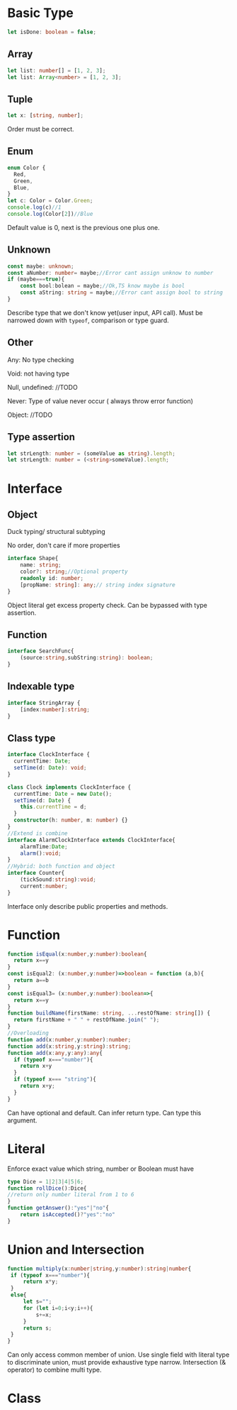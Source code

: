# Basic Type

```typescript
let isDone: boolean = false;
```

## Array

```typescript
let list: number[] = [1, 2, 3];
let list: Array<number> = [1, 2, 3];
```

## Tuple

```typescript
let x: [string, number];
```

Order must be correct.

## Enum

```typescript
enum Color {
  Red,
  Green,
  Blue,
}
let c: Color = Color.Green;
console.log(c)//1
console.log(Color[2])//Blue
```

Default value is 0, next is the previous one plus one.

## Unknown

```typescript
const maybe: unknown;
const aNumber: number= maybe;//Error cant assign unknow to number
if (maybe===true){
    const bool:bolean = maybe;//Ok,TS know maybe is bool
    const aString: string = maybe;//Error cant assign bool to string
}
```

Describe type that we don't know yet(user input, API call). Must be narrowed down with `typeof`, comparison or type guard.

## Other

Any: No type checking

Void: not having type

Null, undefined: //TODO

Never: Type of value never occur ( always throw error function)

Object: //TODO

## Type assertion

```typescript
let strLength: number = (someValue as string).length;
let strLength: number = (<string>someValue).length;
```

# Interface

## Object

Duck typing/ structural subtyping

No order, don't care if more properties

```typescript
interface Shape{
    name: string;
    color?: string;//Optional property
    readonly id: number;
    [propName: string]: any;// string index signature
}
```

Object literal get excess property check. Can be bypassed with type assertion.

## Function

```typescript
interface SearchFunc{
    (source:string,subString:string): boolean;
}
```

## Indexable type

```typescript
interface StringArray {
    [index:number]:string;
}
```

## Class type

```typescript
interface ClockInterface {
  currentTime: Date;
  setTime(d: Date): void;
}

class Clock implements ClockInterface {
  currentTime: Date = new Date();
  setTime(d: Date) {
    this.currentTime = d;
  }
  constructor(h: number, m: number) {}
}
//Extend is combine
interface AlarmClockInterface extends ClockInterface{
    alarmTime:Date;
    alarm():void;
}
//Hybrid: both function and object
interface Counter{
    (tickSound:string):void;
    current:number;
}
```

Interface only describe public properties and methods.

# Function

```typescript
function isEqual(x:number,y:number):boolean{
  return x==y
}
const isEqual2: (x:number,y:number)=>boolean = function (a,b){
  return a==b
}
const isEqual3= (x:number,y:number):boolean=>{
  return x==y
}
function buildName(firstName: string, ...restOfName: string[]) {
  return firstName + " " + restOfName.join(" ");
}
//Overloading
function add(x:number,y:number):number;
function add(x:string,y:string):string;
function add(x:any,y:any):any{
  if (typeof x==="number"){
    return x+y
  }
  if (typeof x=== "string"){
    return x+y;
  }
}
```

Can have optional and default. Can infer return type. Can type this argument.

# Literal 

Enforce exact value which string, number or Boolean must have

```typescript
type Dice = 1|2|3|4|5|6;
function rollDice():Dice{
//return only number literal from 1 to 6
}
function getAnswer():"yes"|"no"{
	return isAccepted()?"yes":"no"
}
```

# Union and Intersection

```typescript
function multiply(x:number|string,y:number):string|number{
 if (typeof x==="number"){
     return x*y;
 }
 else{
     let s="";
     for (let i=0;i<y;i++){
         s+=x;
     }
     return s;
 }
}
```

Can only access common member of union. Use single field with literal type to discriminate union, must provide exhaustive type narrow. Intersection (& operator) to combine multi type.

# Class

```typescript

```

